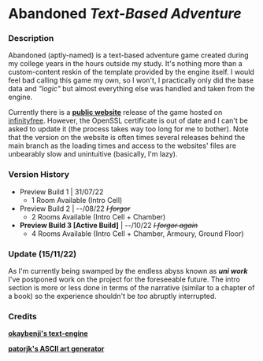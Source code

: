 # Abandoned _Text-Based Adventure_

### Description
Abandoned (aptly-named) is a text-based adventure game created during
my college years in the hours outside my study. It's nothing more than
a custom-content reskin of the template provided by the engine itself.
I would feel bad calling this game my own, so I won't, I practically only
did the base data and _"logic"_ but almost everything else was handled and
taken from the engine.

Currently there is a
**[public website](https://projects-ftsomoeai.freecluster.eu)**
release of the game hosted on
[infinityfree](https://www.infinityfree.net/).
However, the OpenSSL certificate is out of date and I can't
be asked to update it (the process takes way too long for me to
bother). Note that the version on the website is often times several
releases behind the main branch as the loading times and access to
the websites' files are unbearably slow and unintuitive (basically, I'm lazy).

### Version History
* Preview Build 1 | 31/07/22
  * 1 Room Available (Intro Cell)
* Preview Build 2 | --/08/22 _~~I forgor~~_
  * 2 Rooms Available (Intro Cell + Chamber)
* **Preview Build 3 [Active Build]** | --/10/22 _~~I forgor again~~_
  * 4 Rooms Available (Intro Cell + Chamber, Armoury, Ground Floor)

### Update (15/11/22)
As I'm currently being swamped by the endless abyss known as _**uni work**_ I've
postponed work on the project for the foreseeable future. The intro section
is more or less done in terms of the narrative (similar to a chapter of a book)
so the experience shouldn't be _too_ abruptly interrupted.

### Credits
**[okaybenji's text-engine](https://github.com/okaybenji/text-engine)**

**[patorjk's ASCII art generator](https://patorjk.com/software/taag)**